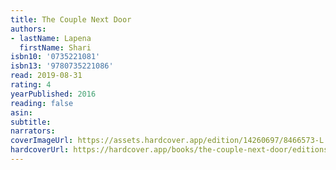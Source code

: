 ```yaml
---
title: The Couple Next Door
authors:
- lastName: Lapena
  firstName: Shari
isbn10: '0735221081'
isbn13: '9780735221086'
read: 2019-08-31
rating: 4
yearPublished: 2016
reading: false
asin:
subtitle:
narrators:
coverImageUrl: https://assets.hardcover.app/edition/14260697/8466573-L.jpg
hardcoverUrl: https://hardcover.app/books/the-couple-next-door/editions/14260697
---
```

